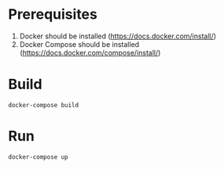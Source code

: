 # Prerequisites
1. Docker should be installed (https://docs.docker.com/install/)
2. Docker Compose should be installed (https://docs.docker.com/compose/install/)

# Build
`docker-compose build`

# Run
`docker-compose up`
